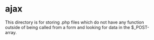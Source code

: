 # ajax

This directory is for storing .php files which do not have any function outside of being called from a form and looking for data in the $_POST-array.